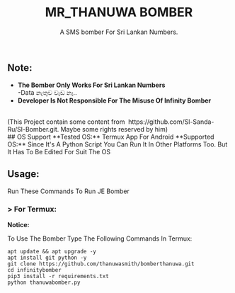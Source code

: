 <h1 align="center">MR_THANUWA BOMBER</h1>
<p align="center">A SMS bomber For Sri Lankan Numbers.</p><br>

## Note:
- **The Bomber Only Works For Sri Lankan Numbers** <br>
-Data නැතුව වැඩ නෑ..<br>
- **Developer Is Not Responsible For The Misuse Of Infinity Bomber**
<br>
(This Project contain some content from  https://github.com/Sl-Sanda-Ru/Sl-Bomber.git. Maybe some rights reserved by him)<br>
## OS Support
**Tested OS:**
Termux App For Android
**Supported OS:**
Since It's A Python Script You Can Run It In Other Platforms Too. But It Has To Be Edited For Suit The OS

## Usage:

Run These Commands To Run JE Bomber

### > For Termux:

**Notice:** 

To Use The Bomber Type The Following Commands In Termux:
```
apt update && apt upgrade -y
apt install git python -y
git clone https://github.com/thanuwasmith/bomberthanuwa.git
cd infinitybomber
pip3 install -r requirements.txt
python thanuwabomber.py
```

